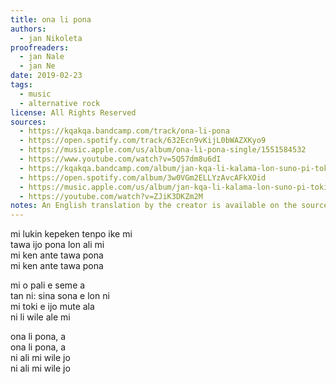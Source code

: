 ```yaml
---
title: ona li pona
authors:
  - jan Nikoleta
proofreaders:
  - jan Nale
  - jan Ne
date: 2019-02-23
tags:
  - music
  - alternative rock
license: All Rights Reserved
sources:
  - https://kqakqa.bandcamp.com/track/ona-li-pona
  - https://open.spotify.com/track/632Ecn9vKijL0bWAZXKyo9
  - https://music.apple.com/us/album/ona-li-pona-single/1551584532
  - https://www.youtube.com/watch?v=5Q57dm8u6dI
  - https://kqakqa.bandcamp.com/album/jan-kqa-li-kalama-lon-suno-pi-toki-pona-lon-tenpo-sike-nanpa-2023
  - https://open.spotify.com/album/3w0VGm2ELLYzAvcAFkXOid
  - https://music.apple.com/us/album/jan-kqa-li-kalama-lon-suno-pi-toki-pona-lon-tenpo-sike/1703886265
  - https://youtube.com/watch?v=ZJiK3DKZm2M
notes: An English translation by the creator is available on the sources
---
```


mi lukin kepeken tenpo ike mi  \
tawa ijo pona lon ali mi  \
mi ken ante tawa pona  \
mi ken ante tawa pona

mi o pali e seme a  \
tan ni: sina sona e lon ni  \
mi toki e ijo mute ala  \
ni li wile ale mi

ona li pona, a  \
ona li pona, a  \
ni ali mi wile jo  \
ni ali mi wile jo
